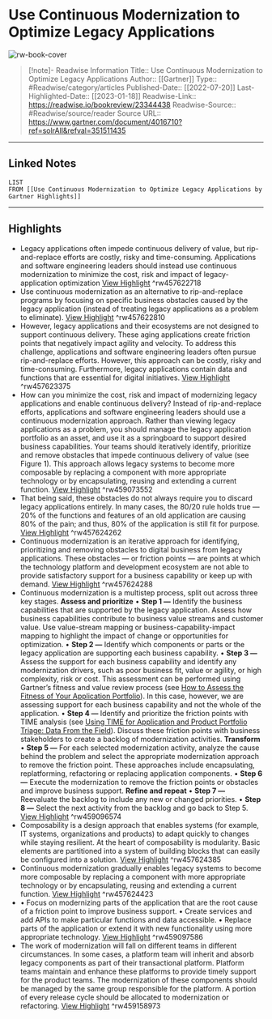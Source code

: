 # Use Continuous Modernization to Optimize Legacy Applications

![rw-book-cover](https://emtemp.gcom.cloud/ngw/globalassets/gartner-tile.jpg)
<br>
>[!note]- Readwise Information
>Title:: Use Continuous Modernization to Optimize Legacy Applications
>Author:: [[Gartner]]
>Type:: #Readwise/category/articles
>Published-Date:: [[2022-07-20]]
>Last-Highlighted-Date:: [[2023-01-18]]
>Readwise-Link:: https://readwise.io/bookreview/23344438
>Readwise-Source:: #Readwise/source/reader
>Source URL:: https://www.gartner.com/document/4016710?ref=solrAll&refval=351511435
--- 

## Linked Notes
```dataview
LIST
FROM [[Use Continuous Modernization to Optimize Legacy Applications by Gartner Highlights]]
```

---

## Highlights
- Legacy applications often impede continuous delivery of value, but rip-and-replace efforts are costly, risky and time-consuming. Applications and software engineering leaders should instead use continuous modernization to minimize the cost, risk and impact of legacy-application optimization [View Highlight](https://readwise.io/open/457622718) ^rw457622718
- Use continuous modernization as an alternative to rip-and-replace programs by focusing on specific business obstacles caused by the legacy application (instead of treating legacy applications as a problem to eliminate). [View Highlight](https://readwise.io/open/457622810) ^rw457622810
- However, legacy applications and their ecosystems are not designed to support continuous delivery. These aging applications create friction points that negatively impact agility and velocity. To address this challenge, applications and software engineering leaders often pursue rip-and-replace efforts. However, this approach can be costly, risky and time-consuming. Furthermore, legacy applications contain data and functions that are essential for digital initiatives. [View Highlight](https://readwise.io/open/457623375) ^rw457623375
- How can you minimize the cost, risk and impact of modernizing legacy applications and enable continuous delivery? Instead of rip-and-replace efforts, applications and software engineering leaders should use a continuous modernization approach. Rather than viewing legacy applications as a problem, you should manage the legacy application portfolio as an asset, and use it as a springboard to support desired business capabilities. Your teams should iteratively identify, prioritize and remove obstacles that impede continuous delivery of value (see Figure 1). This approach allows legacy systems to become more composable by replacing a component with more appropriate technology or by encapsulating, reusing and extending a current function. [View Highlight](https://readwise.io/open/459073552) ^rw459073552
- That being said, these obstacles do not always require you to discard legacy applications entirely. In many cases, the 80/20 rule holds true — 20% of the functions and features of an old application are causing 80% of the pain; and thus, 80% of the application is still fit for purpose. [View Highlight](https://readwise.io/open/457624262) ^rw457624262
- Continuous modernization is an iterative approach for identifying, prioritizing and removing obstacles to digital business from legacy applications. These obstacles — or friction points — are points at which the technology platform and development ecosystem are not able to provide satisfactory support for a business capability or keep up with demand. [View Highlight](https://readwise.io/open/457624288) ^rw457624288
- Continuous modernization is a multistep process, split out across three key stages.
  **Assess and prioritize**
  • **Step 1 —** Identify the business capabilities that are supported by the legacy application. Assess how business capabilities contribute to business value streams and customer value. Use value-stream mapping or business-capability-impact mapping to highlight the impact of change or opportunities for optimization.
  • **Step 2 —** Identify which components or parts or the legacy application are supporting each business capability.
  • **Step 3 —** Assess the support for each business capability and identify any modernization drivers, such as poor business fit, value or agility, or high complexity, risk or cost. This assessment can be performed using Gartner’s fitness and value review process (see [How to Assess the Fitness of Your Application Portfolio](javascript:void(0);)). In this case, however, we are assessing support for each business capability and not the whole of the application.
  • **Step 4 —** Identify and prioritize the friction points with TIME analysis (see [Using TIME for Application and Product Portfolio Triage: Data From the Field](javascript:void(0);)). Discuss these friction points with business stakeholders to create a backlog of modernization activities.
  **Transform**
  • **Step 5 —** For each selected modernization activity, analyze the cause behind the problem and select the appropriate modernization approach to remove the friction point. These approaches include encapsulating, replatforming, refactoring or replacing application components.
  • **Step 6 —** Execute the modernization to remove the friction points or obstacles and improve business support.
  **Refine and repeat**
  • **Step 7 —** Reevaluate the backlog to include any new or changed priorities.
  • **Step 8 —** Select the next activity from the backlog and go back to Step 5. [View Highlight](https://readwise.io/open/459096574) ^rw459096574
- Composability is a design approach that enables systems (for example, IT systems, organizations and products) to adapt quickly to changes while staying resilient. At the heart of composability is modularity. Basic elements are partitioned into a system of building blocks that can easily be configured into a solution. [View Highlight](https://readwise.io/open/457624385) ^rw457624385
- Continuous modernization gradually enables legacy systems to become more composable by replacing a component with more appropriate technology or by encapsulating, reusing and extending a current function. [View Highlight](https://readwise.io/open/457624423) ^rw457624423
- • Focus on modernizing parts of the application that are the root cause of a friction point to improve business support.
  • Create services and add APIs to make particular functions and data accessible.
  • Replace parts of the application or extend it with new functionality using more appropriate technology. [View Highlight](https://readwise.io/open/459097586) ^rw459097586
- The work of modernization will fall on different teams in different circumstances. In some cases, a platform team will inherit and absorb legacy components as part of their transactional platform. Platform teams maintain and enhance these platforms to provide timely support for the product teams. The modernization of these components should be managed by the same group responsible for the platform. A portion of every release cycle should be allocated to modernization or refactoring. [View Highlight](https://readwise.io/open/459158973) ^rw459158973
